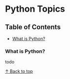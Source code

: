 # Python Topics

## Table of Contents
- [What is Python?](#what-is-python)

### What is Python?

todo

[↑ Back to top](#python-topics)


